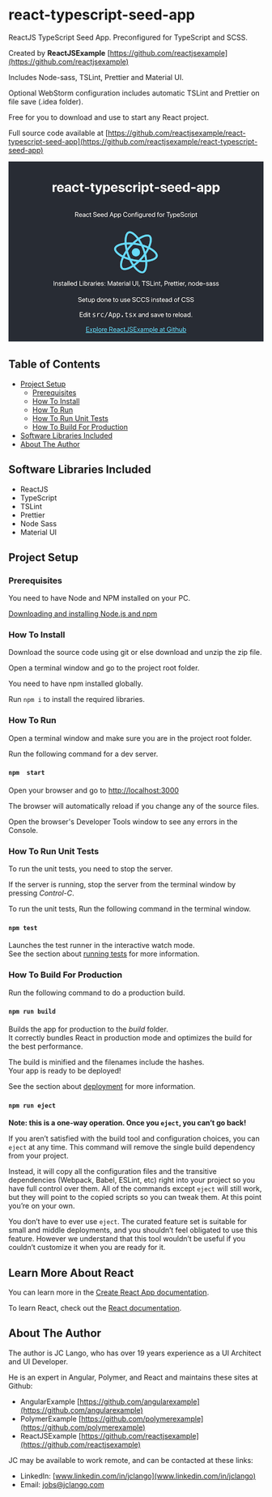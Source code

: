 # react-typescript-seed-app
ReactJS TypeScript Seed App. Preconfigured for TypeScript and SCSS.

Created by **ReactJSExample** [https://github.com/reactjsexample](https://github.com/reactjsexample)

Includes Node-sass, TSLint, Prettier and Material UI.

Optional WebStorm configuration includes automatic TSLint and Prettier on file save (.idea folder).

Free for you to download and use to start any React project.

Full source code available at [https://github.com/reactjsexample/react-typescript-seed-app](https://github.com/reactjsexample/react-typescript-seed-app)

![react-typescript-seed-app-screen-shot](https://github.com/reactjsexample/react-typescript-seed-app/blob/master/src/assets/images/react-typescript-seed-app-screen-shot.png)

## Table of Contents
- [Project Setup](#project-setup)
  * [Prerequisites](#prerequisites)
  * [How To Install](#how-to-install)
  * [How To Run](#how-to-run)
  * [How To Run Unit Tests](#how-to-run-unit-tests)
  * [How To Build For Production](#how-to-build-for-production)
- [Software Libraries Included](#software-libraries-included)
-  [About The Author](#about-the-author)

## Software Libraries Included
* ReactJS
* TypeScript
* TSLint
* Prettier
* Node Sass
* Material UI

## Project Setup
### Prerequisites
You need to have Node and NPM installed on your PC.

[Downloading and installing Node.js and npm](https://docs.npmjs.com/downloading-and-installing-node-js-and-npm)

### How To Install
Download the source code using git or else download and unzip the zip file.

Open a terminal window and go to the project root folder.

You need to have npm installed globally.

Run `npm i` to install the required libraries.

### How To Run
Open a terminal window and make sure you are in the project root folder.

Run the following command for a dev server.

#### `npm  start`

Open your browser and go to [http://localhost:3000](http://localhost:3000)

The browser will automatically reload if you change any of the source files.

Open the browser's Developer Tools window to see any errors in the Console.

### How To Run Unit Tests
To run the unit tests, you need to stop the server.
 
If the server is running, stop the server from the terminal window by pressing *Control-C*.

To run the unit tests, Run the following command in the terminal window.

#### `npm test`

Launches the test runner in the interactive watch mode.<br>
See the section about [running tests](https://facebook.github.io/create-react-app/docs/running-tests) for more information.

### How To Build For Production
Run the following command to do a production build.

#### `npm run build`

Builds the app for production to the *build* folder.<br>
It correctly bundles React in production mode and optimizes the build for the best performance.

The build is minified and the filenames include the hashes.<br>
Your app is ready to be deployed!

See the section about [deployment](https://facebook.github.io/create-react-app/docs/deployment) for more information.

#### `npm run eject`

**Note: this is a one-way operation. Once you `eject`, you can’t go back!**

If you aren’t satisfied with the build tool and configuration choices, you can `eject` at any time. This command will remove the single build dependency from your project.

Instead, it will copy all the configuration files and the transitive dependencies (Webpack, Babel, ESLint, etc) right into your project so you have full control over them. All of the commands except `eject` will still work, but they will point to the copied scripts so you can tweak them. At this point you’re on your own.

You don’t have to ever use `eject`. The curated feature set is suitable for small and middle deployments, and you shouldn’t feel obligated to use this feature. However we understand that this tool wouldn’t be useful if you couldn’t customize it when you are ready for it.

## Learn More About React
You can learn more in the [Create React App documentation](https://facebook.github.io/create-react-app/docs/getting-started).

To learn React, check out the [React documentation](https://reactjs.org/).

## About The Author
The author is JC Lango, who has over 19 years experience as a UI Architect and UI Developer.

He is an expert in Angular, Polymer, and React and maintains these sites at Github:

* AngularExample [https://github.com/angularexample](https://github.com/angularexample)
* PolymerExample [https://github.com/polymerexample](https://github.com/polymerexample)
* ReactJSExample [https://github.com/reactjsexample](https://github.com/reactjsexample)

JC may be available to work remote, and can be contacted at these links:
 
* LinkedIn: [www.linkedin.com/in/jclango](www.linkedin.com/in/jclango)
* Email: [jobs@jclango.com](mailto:jobs@jclango.com)
